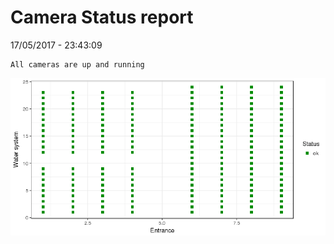 Camera Status report
================
17/05/2017 - 23:43:09

    All cameras are up and running

![](camreport_files/figure-markdown_github/unnamed-chunk-2-1.png)
